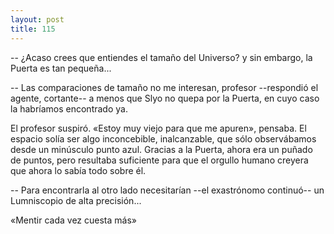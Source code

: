 ```yaml
---
layout: post
title: 115
---
```


-- ¿Acaso crees que entiendes el tamaño del Universo? y sin embargo, la Puerta es tan pequeña...

-- Las comparaciones de tamaño no me interesan, profesor --respondió el agente, cortante-- a menos que Slyo no quepa por la Puerta, en cuyo caso la habríamos encontrado ya.

El profesor suspiró. «Estoy muy viejo para que me apuren», pensaba. El espacio solía ser algo inconcebible, inalcanzable, que sólo observábamos desde un minúsculo punto azul. Gracias a la Puerta, ahora era un puñado de puntos, pero resultaba suficiente para que el orgullo humano creyera que ahora lo sabía todo sobre él.

-- Para encontrarla al otro lado necesitarían --el exastrónomo continuó-- un Lumniscopio de alta precisión...

«Mentir cada vez cuesta más»
